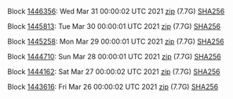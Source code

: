 Block [1446356](https://insight.dash.org/insight/block/0000000000000009ffc8a6300f456796227d2aa0b5aafaf7153ec179b0709534): Wed Mar 31 00:00:02 UTC 2021 [zip](https://dash-bootstrap.ams3.digitaloceanspaces.com/mainnet/2021-03-31/bootstrap.dat.zip) (7.7G) [SHA256](https://dash-bootstrap.ams3.digitaloceanspaces.com/mainnet/2021-03-31/sha256.txt)

Block [1445813](https://insight.dash.org/insight/block/000000000000000c5afd18d7654c0ad3c22b4c75884c968ea2d5070f4378ed3f): Tue Mar 30 00:00:01 UTC 2021 [zip](https://dash-bootstrap.ams3.digitaloceanspaces.com/mainnet/2021-03-30/bootstrap.dat.zip) (7.7G) [SHA256](https://dash-bootstrap.ams3.digitaloceanspaces.com/mainnet/2021-03-30/sha256.txt)

Block [1445258](https://insight.dash.org/insight/block/0000000000000013ea542c983b8ff0d3a589db81d7b21deb210994948934d675): Mon Mar 29 00:00:01 UTC 2021 [zip](https://dash-bootstrap.ams3.digitaloceanspaces.com/mainnet/2021-03-29/bootstrap.dat.zip) (7.7G) [SHA256](https://dash-bootstrap.ams3.digitaloceanspaces.com/mainnet/2021-03-29/sha256.txt)

Block [1444710](https://insight.dash.org/insight/block/000000000000000dc5219f49dbd70f0290d41180189ef78d0d5dbb27369bd3a4): Sun Mar 28 00:00:01 UTC 2021 [zip](https://dash-bootstrap.ams3.digitaloceanspaces.com/mainnet/2021-03-28/bootstrap.dat.zip) (7.7G) [SHA256](https://dash-bootstrap.ams3.digitaloceanspaces.com/mainnet/2021-03-28/sha256.txt)

Block [1444162](https://insight.dash.org/insight/block/00000000000000018e71c66bf42ce5d4d7ee877acc192c3b99b17118d5661976): Sat Mar 27 00:00:02 UTC 2021 [zip](https://dash-bootstrap.ams3.digitaloceanspaces.com/mainnet/2021-03-27/bootstrap.dat.zip) (7.7G) [SHA256](https://dash-bootstrap.ams3.digitaloceanspaces.com/mainnet/2021-03-27/sha256.txt)

Block [1443616](https://insight.dash.org/insight/block/000000000000000c9cb0fccc72f0bdd73ea2e14ca3758a31af058d329bf321fd): Fri Mar 26 00:00:02 UTC 2021 [zip](https://dash-bootstrap.ams3.digitaloceanspaces.com/mainnet/2021-03-26/bootstrap.dat.zip) (7.7G) [SHA256](https://dash-bootstrap.ams3.digitaloceanspaces.com/mainnet/2021-03-26/sha256.txt)
